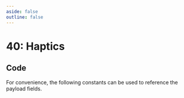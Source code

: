 ```yaml
---
aside: false
outline: false
---
```


<script setup>
import ProtocolBytes from '../../../components/ProtocolBytes.vue';
import SplitColumnView from '../../../components/SplitColumnView.vue';
import GenerateConsts from '../../../components/GenerateConsts.vue'
</script>

# 40: Haptics

<SplitColumnView>
<template #left>

Control the device haptics

### Payload


| Field | Name       | Description                      | Type   | Example | Actual |
| ----- | ---------- | -------------------------------- | ------ | ------- | - |

If the request could not be fulfilled, the response status would be 2 (NOT OK), all header fields would also be returned, but the payload should not be expected.

</template>
<template #right>

### Example

<ProtocolBytes
byteString="0"
:boldPositions="[3,12,15,16]"
:allowCollapse="false"
/>

</template>
</SplitColumnView>

## Code

For convenience, the following constants can be used to reference the payload fields.

<GenerateConsts :prefix="'MD_DEVICE_HAPTICS_'" :enumName="'MD_DEVICE_HAPTICS'" :dataPath="'messages/40/data'"/>
